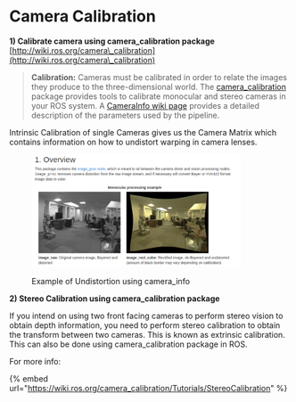 # Camera Calibration

**1) Calibrate camera using camera\_calibration package**\
[http://wiki.ros.org/camera\_calibration](http://wiki.ros.org/camera\_calibration)

> **Calibration:** Cameras must be calibrated in order to relate the images they produce to the three-dimensional world. The [camera\_calibration](http://wiki.ros.org/camera\_calibration) package provides tools to calibrate monocular and stereo cameras in your ROS system. A [CameraInfo wiki page](http://wiki.ros.org/image\_pipeline/CameraInfo) provides a detailed description of the parameters used by the pipeline.

Intrinsic Calibration of single Cameras gives us the Camera Matrix which contains information on how to undistort warping in camera lenses.&#x20;

<figure><img src="../../../.gitbook/assets/image (2).png" alt="" width="375"><figcaption><p>Example of Undistortion using camera_info</p></figcaption></figure>



**2) Stereo Calibration using camera\_calibration package**

If you intend on using two front facing cameras to perform stereo vision to obtain depth information, you need to perform stereo calibration to obtain the transform between two cameras. This is known as extrinsic calibration. This can also be done using camera\_calibration package in ROS.&#x20;

For more info:

{% embed url="https://wiki.ros.org/camera_calibration/Tutorials/StereoCalibration" %}

